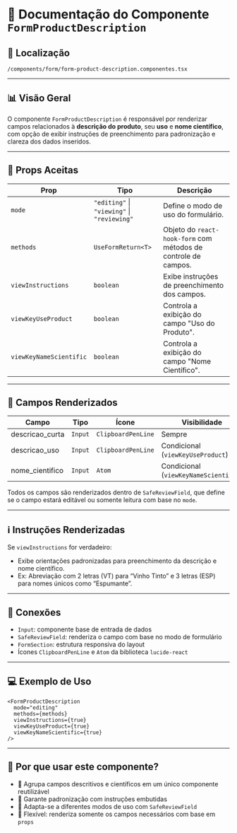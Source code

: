 # 📁 Documentação do Componente `FormProductDescription`

## 📁 Localização
`/components/form/form-product-description.componentes.tsx`

---

## 📊 Visão Geral

O componente `FormProductDescription` é responsável por renderizar campos relacionados à **descrição do produto**, seu **uso** e **nome científico**, com opção de exibir instruções de preenchimento para padronização e clareza dos dados inseridos.

---

## 🧩 Props Aceitas

| Prop                   | Tipo                            | Descrição                                                                 |
|------------------------|----------------------------------|-----------------------------------------------------------------------------|
| `mode`                 | `"editing"` \| `"viewing"` \| `"reviewing"` | Define o modo de uso do formulário.                                   |
| `methods`              | `UseFormReturn<T>`              | Objeto do `react-hook-form` com métodos de controle de campos.            |
| `viewInstructions`     | `boolean`                        | Exibe instruções de preenchimento dos campos.                             |
| `viewKeyUseProduct`    | `boolean`                        | Controla a exibição do campo "Uso do Produto".                            |
| `viewKeyNameScientific`| `boolean`                        | Controla a exibição do campo "Nome Científico".                           |

---

## 🧠 Campos Renderizados

| Campo              | Tipo   | Ícone              | Visibilidade                        |
|--------------------|--------|--------------------|-------------------------------------|
| descricao_curta    | `Input`| `ClipboardPenLine` | Sempre                              |
| descricao_uso      | `Input`| `ClipboardPenLine` | Condicional (`viewKeyUseProduct`)   |
| nome_cientifico    | `Input`| `Atom`             | Condicional (`viewKeyNameScientific`)|

Todos os campos são renderizados dentro de `SafeReviewField`, que define se o campo estará editável ou somente leitura com base no `mode`.

---

## ℹ️ Instruções Renderizadas

Se `viewInstructions` for verdadeiro:

- Exibe orientações padronizadas para preenchimento da descrição e nome científico.
- Ex: Abreviação com 2 letras (VT) para “Vinho Tinto” e 3 letras (ESP) para nomes únicos como “Espumante”.

---

## 🔗 Conexões

- `Input`: componente base de entrada de dados
- `SafeReviewField`: renderiza o campo com base no modo de formulário
- `FormSection`: estrutura responsiva do layout
- Ícones `ClipboardPenLine` e `Atom` da biblioteca `lucide-react`

---

## 💻 Exemplo de Uso

```tsx
<FormProductDescription
  mode="editing"
  methods={methods}
  viewInstructions={true}
  viewKeyUseProduct={true}
  viewKeyNameScientific={true}
/>
```

---

## 🧠 Por que usar este componente?

- 🧩 Agrupa campos descritivos e científicos em um único componente reutilizável
- 📝 Garante padronização com instruções embutidas
- 🔐 Adapta-se a diferentes modos de uso com `SafeReviewField`
- 🔄 Flexível: renderiza somente os campos necessários com base em `props`
